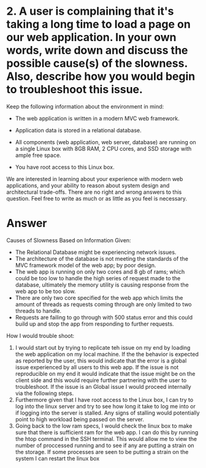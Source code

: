 # 2. A user is complaining that it's taking a long time to load a page on our web application. In your own words, write down and discuss the possible cause(s) of the slowness. Also, describe how you would begin to troubleshoot this issue.
Keep the following information about the environment in mind:

* The web application is written in a modern MVC web framework.

* Application data is stored in a relational database.

* All components (web application, web server, database) are running on a single Linux box with 8GB RAM, 2 CPU cores, and SSD storage with ample free space.

* You have root access to this Linux box.

We are interested in learning about your experience with modern web applications, and your ability to reason about system design and architectural trade-offs. There are no right and wrong answers to this question. Feel free to write as much or as little as you feel is necessary.

# Answer

Causes of Slowness Based on Information Given:
 * The Relational Database might be experiencing network issues.
 * The architecture of the database is not meeting the standards of the MVC framework model of the web app; by poor design.
 * The web app is running on only two cores and 8 gb of rams; which could be too low to handle the high series of request made to the database, ultimately the memory utility is causing response from the web app to be too slow.
 * There are only two core specified for the web app which limits the amount of threads as requests coming through are only limited to two threads to handle.
 * Requests are failing to go through with 500 status error and this could build up and stop the app from responding to further requests.

How I would trouble shoot:

1. I would start out by trying to replicate teh issue on my end by loading the web application on my local machine. If the the behavior is expected as reported by the user, this would indicate that the error is a global issue experienced by all users to this web app. If the issue is not reproducible on my end it would indicate that the issue might be on the client side and this would require further partnering with the user to troubleshoot. If the issue is an Global issue I would proceed internally via the following steps. 
2. Furthermore given that I have root access to the Linux box, I can try to log into the linux server and try to see how long it take to log me into or if logging into the server is stalled. Any signs of stalling would potentially point to high workload being passed on the server.
3. Going back to the low ram specs, I would check the linux box to make sure that there is sufficient ram for the web app. I can do this by running the htop command in the SSH terminal. This would allow me to view the number of proccessed running and to see if any are putting a strain on the storage. If some processes are seen to be putting a strain on the system I can restart the linux box
